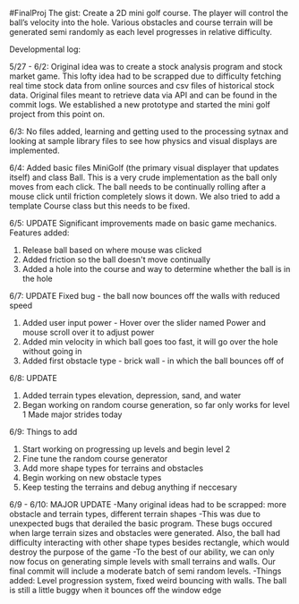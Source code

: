 #FinalProj 
The gist: Create a 2D mini golf course. The player will control the ball’s velocity into the hole. Various obstacles and course terrain will be generated semi randomly as each level progresses in relative difficulty. 

Developmental log:

5/27 - 6/2:  Original idea was to create a stock analysis program and stock market game. This lofty idea had to be scrapped due to difficulty fetching real time stock data from online sources and csv files of historical stock data. Original files meant to retrieve data via API and  can be found in the commit logs. We established a new prototype and started the mini golf project from this point on.

6/3: No files added, learning and getting used to the processing sytnax and looking at sample library files to see how physics and visual displays are implemented. 

6/4: Added basic files MiniGolf (the primary visual displayer that updates itself) and class Ball. This is a very crude implementation as the ball only moves from each click. The ball needs to be continually rolling after a mouse click until friction completely slows it down. We also tried to add a template Course class but this needs to be fixed.

6/5: UPDATE
Significant improvements made on basic game mechanics.
Features added:
1) Release ball based on where mouse was clicked
2) Added friction so the ball doesn't move continually
3) Added a hole into the course and way to determine whether the ball is in the hole

6/7: UPDATE
Fixed bug - the ball now bounces off the walls with reduced speed 
1) Added user input power - Hover over the slider named Power and mouse scroll over it to adjust power
2) Added min velocity in which ball goes too fast, it will go over the hole without going in
3) Added first obstacle type - brick wall - in which the ball bounces off of

6/8: UPDATE
1) Added terrain types elevation, depression, sand, and water
2) Began working on random course generation, so far only works for level 1
Made major strides today

6/9: Things to add
1) Start working on progressing up levels and begin level 2
2) Fine tune the random course generator
3) Add more shape types for terrains and obstacles
4) Begin working on new obstacle types
5) Keep testing the terrains and debug anything if neccesary

6/9 - 6/10: MAJOR UPDATE
-Many original ideas had to be scrapped: more obstacle and terrain types, different terrain shapes
-This was due to unexpected bugs that derailed the basic program. These bugs occured when large terrain sizes and obstacles were generated. Also, the ball had difficulty interacting with other shape types besides rectangle, which would destroy the purpose of the game
-To the best of our ability, we can only now focus on generating simple levels with small terrains and walls. Our final commit will include a moderate batch of semi random levels. 
-Things added: Level progression system, fixed weird bouncing with walls. The ball is still a little buggy when it bounces off the window edge

